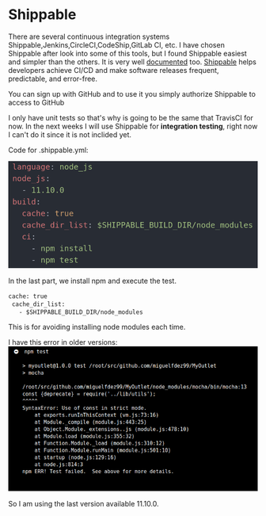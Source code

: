 # Shippable

There are several continuous integration systems Shippable,Jenkins,CircleCI,CodeShip,GitLab CI, etc. I have chosen Shippable after look into some of this tools, but I found Shippable easiest and simpler than the others. It is very well [documented](http://docs.shippable.com/ci/why-continuous-integration/) too.
[Shippable](http://docs.shippable.com) helps developers achieve CI/CD and make software releases frequent, predictable, and error-free.

You can sign up with GitHub and to use it you simply authorize Shippable to access to GitHub

I only have unit tests so that's why is going to be the same that TravisCI for now. In the next weeks I will use Shippable for **integration testing**, right now I can't do it since it is not inclided yet.

Code for .shippable.yml:

![](img/shippable_code.png)

In the last part, we install npm and execute the test.

~~~
cache: true
 cache_dir_list:
   - $SHIPPABLE_BUILD_DIR/node_modules
~~~

This is for avoiding installing node modules each time.

I have this error in older versions:
![](img/shipp_error.png)

So I am using the last version available 11.10.0.
